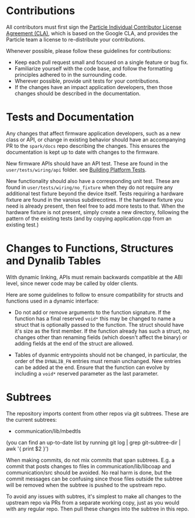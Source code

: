 # Contributions

All contributors must first sign the [Particle Individual Contributor License Agreement (CLA)](https://docs.google.com/a/spark.io/forms/d/1_2P-vRKGUFg5bmpcKLHO_qNZWGi5HKYnfrrkd-sbZoA/viewform), which is based on the Google CLA, and provides the Particle team a license to re-distribute your contributions.

Whenever possible, please follow these guidelines for contributions:

- Keep each pull request small and focused on a single feature or bug fix.
- Familiarize yourself with the code base, and follow the formatting principles adhered to in the surrounding code.
- Wherever possible, provide unit tests for your contributions.
- If the changes have an impact application developers, then those changes should be described in the documentation. 


# Tests and Documentation

Any changes that affect firmware application developers, such as a new class or API, or change in existing behavior should have an accompanying PR to the `spark/docs` repo describing the changes. This ensures the documentation is kept up to date with changes to the firmware.

New firmware APIs should have an API test. These are found in the `user/tests/wiring/api` folder. see [Building Platform Tests](https://github.com/spark/firmware/blob/develop/user/tests/readme.md#building-platform-tests).

New functionality should also have a corresponding unit test. These are found in `user/tests/wiring/no_fixture` when they do not require any additional test fixture beyond the device itself. Tests requiring a hardware fixture are found in the varoius subdirecotires. If the hardware fixture you need is already present, then feel free to add more tests to that. When the hardware fixture is not present, simply create a new directory, following the pattern of the existing tests (and by copying application.cpp from an existing test.)



# Changes to Functions, Structures and Dynalib Tables

With dynamic linking, APIs must remain backwards compatible at the ABI level, since newer code may be called by older clients. 

Here are some guidelines to follow to ensure compatibility for structs and functions used in a dynamic interface:

- Do not add or remove arguments to the function signature. If the function has
a final reserved `void*` this may be changed to name a struct that is optionally passed to the function. The struct should have it's size as the first member. If the function already has such a struct, no changes other than renaming fields (which doesn't affect the binary) or adding fields at the end of the struct are allowed.

- Tables of dyanmic entrypoints should not be changed, in particular, the order
of the `DYNALIB_FN` entries must remain unchanged. New entries can be added at the end. Ensure that the function can evolve by including a `void*` reserved parameter as the last parameter. 




# Subtrees

The repository imports content from other repos via git subtrees. These are the current
subtrees:

- communication/lib/mbedtls

(you can find an up-to-date list by running git log | grep git-subtree-dir | awk '{ print $2 }')

When making commits, do not mix commits that span subtrees. E.g. a commit that posts
changes to files in communication/lib/libcoap and communication/src should be avoided.
No real harm is done, but the commit messages can be confusing since those files outside the subtree
will be removed when the subtree is pushed to the upstream repo.

To avoid any issues with subtres, it's simplest to make all changes to the upstream repo via
PRs from a separate working copy, just as you would with any regular repo. Then pull these changes
into the subtree in this repo.


